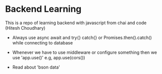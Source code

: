 # Backend Learning

This is a repo of learning backend with javascript from chai and code (Hitesh Choudhary)

- Always use async await and try{} catch{} or Promises.then().catch() while connecting to database

- Whenever we have to use middleware or configure something then we use
  'app.use()'
  e.g, app.use(cors())

- Read about 'bson data'

